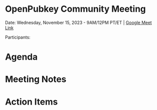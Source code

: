 # OpenPubkey Community Meeting
Date: Wednesday, November 15, 2023 - 9AM/12PM PT/ET | [Google Meet Link](https://meet.google.com/oom-qgcz-wsy)

Participants:

# Agenda

# Meeting Notes

# Action Items
